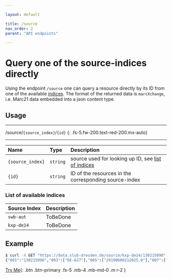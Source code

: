 ```yaml
---

layout: default

title: /source
nav_order: 2
parent: "API endpoints"

---
```


# Query one of the source-indices directly

Using the endpoint `/source` one can query a resource directly by its ID from one of the available [indices](#list-of-available-indices). The format of the returned data is `marcXchange`, i.e. Marc21 data embedded into a json content type.

## Usage

---

/source/`{source_index}`/`{id}` 
{: .fs-5.fw-200.text-red-200.mx-auto}

---

| Name           | Type     | Description                                                                      |
|:---------------|:---------|:---------------------------------------------------------------------------------|
|`{source_index}`| `string` | source used for looking up ID, see [list of indices](#list-of-available-indices) |
|`{id}`          | `string` | ID of the resources in the corresponding source-index                            |

### List of available indices

| Source Index   | Description              |
|:---------------|:-----------------------  |
| `swb-aut`      | ToBeDone                 |
| `kxp-de14`     | ToBeDone                 |

## Example
```sh
$ curl -X GET "https://data.slub-dresden.de/source/kxp-de14/130215090" -H "accept: application/json"
{"001":"130215090","003":["DE-627"],"005":["20190608212025.0"],"007":["tu"],"008":["931116c19689999xx z| m|     |0   |0ger c"],"016":[{"7_":[{"a":"012893889"},{"2":"DE-101"}]},{"7_":[{"a":"536306-8"},{"2":"DE-600"}]}],"035":[{"__":[{"a":"(DE-627)130215090"}]},{"__":[{"a":"(DE-576)001438360"}]},{"__":[{"a":"(DE-599)ZDB536306-8"}]},{"__":[{"a":"(OCoLC)183379869"}]},{"__":[{"a":"(OCoLC)49228496"}]}],"040":[{"__":[{"a":"DE-627"},{"b":"ger"},{"c":"DE-627"},{"e":"rakwb"}]}],"041":[{"__":[{"a":"ger"}]}],"044":[{"__":[{"c":"XA-DE"}]}],"082":[{"04":[{"a":"300"},{"q":"DE-600"}]}],"245":[{"10":[{"a":"Sozialwissenschaftliche Bibliothek"},{"b":"SWB"}]}],"246":[{"33":[{"a":"SWB"}]}],"264":[{"31":[{"a":"Mainz"},{"b":"v. Hase & Koehler"},{"c":"1968-"}]}],"336":[{"__":[{"a":"Text"},{"b":"txt"},{"2":"rdacontent"}]}],"337":[{"__":[{"a":"ohne Hilfsmittel zu benutzen"},{"b":"n"},{"2":"rdamedia"}]}],"338":[{"__":[{"a":"Band"},{"b":"nc"},{"2":"rdacarrier"}]}],"362":[{"0_":[{"a":"H. 1.1968 -"}]}],"363":[{"01":[{"a":"1"},{"i":"1968"}]}],"500":[{"__":[{"a":"Repr.: Goldbach : Keip, 1995."}]}],"655":[{"_7":[{"a":"Monografische Reihe"},{"0":"(DE-588)4179998-7"},{"0":"(DE-627)104628669"},{"0":"(DE-576)209995106"},{"2":"gnd-content"}]}],"935":[{"__":[{"a":"mteo"}]}],"951":[{"__":[{"a":"ST"}]}],"_FORMAT":"MarcXchange","_LEADER":"01014cas a2200361   4500","_TYPE":"Bibliographic"}
```



[Try Me](https://data.slub-dresden.de/doc/api){: .btn .btn-primary .fs-5 .mb-4 .mb-md-0 .m r-2 }
